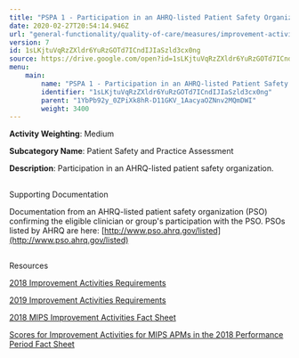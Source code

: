```yaml
---
title: "PSPA 1 - Participation in an AHRQ-listed Patient Safety Organization"
date: 2020-02-27T20:54:14.946Z
url: "general-functionality/quality-of-care/measures/improvement-activities-measures/2018-improvement-activities/pspa-1-participation-in-an-ahrq-listed-patient-safety-organization.html"
version: 7
id: 1sLKjtuVqRzZXldr6YuRzGOTd7ICndIJIaSzld3cx0ng
source: https://drive.google.com/open?id=1sLKjtuVqRzZXldr6YuRzGOTd7ICndIJIaSzld3cx0ng
menu:
    main:
        name: "PSPA 1 - Participation in an AHRQ-listed Patient Safety Organization"
        identifier: "1sLKjtuVqRzZXldr6YuRzGOTd7ICndIJIaSzld3cx0ng"
        parent: "1YbPb92y_0ZPiXk8hR-D11GKV_1AacyaOZNnv2MQmDWI"
        weight: 3400
---
```









**Activity Weighting**: Medium

**Subcategory Name**: Patient Safety and Practice Assessment

**Description**: Participation in an AHRQ-listed patient safety organization.







## 

Supporting Documentation

Documentation from an AHRQ-listed patient safety organization (PSO) confirming the eligible clinician or group's participation with the PSO. PSOs listed by AHRQ are here: [http://www.pso.ahrq.gov/listed](http://www.pso.ahrq.gov/listed)







## 

Resources

[2018 Improvement Activities Requirements](https://qpp.cms.gov/mips/improvement-activities?py=2018)

[2019 Improvement Activities Requirements](https://qpp.cms.gov/mips/improvement-activities?py=2019)

[2018 MIPS Improvement Activities Fact Sheet](https://qpp.cms.gov/resource/2018%20MIPS%20Improvement%20Activities%20Fact%20Sheet)

[Scores for Improvement Activities for MIPS APMs in the 2018 Performance Period Fact Sheet](https://qpp.cms.gov/resource/2018%20MIPS%20APMs%20improvement%20Activities%20scores%20fact%20sheet)

